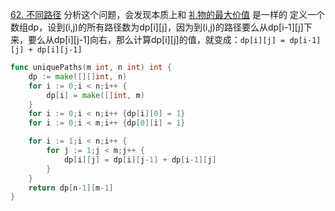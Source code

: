 [62. 不同路径](https://leetcode-cn.com/problems/unique-paths/)
分析这个问题，会发现本质上和 [礼物的最大价值](https://github.com/laijinhang/leetcode-golang/blob/master/leetcode/dp/%E7%A4%BC%E7%89%A9%E7%9A%84%E6%9C%80%E5%A4%A7%E4%BB%B7%E5%80%BC.md) 是一样的
定义一个数组dp，设到(i,j)的所有路径数为dp\[i]\[j]，因为到(i,j)的路径要么从dp\[i-1]\[j]下来，要么从dp[i]\[j-1]向右，那么计算dp\[i]\[j]的值，就变成：`dp[i][j] = dp[i-1][j] + dp[i][j-1]`

```go
func uniquePaths(m int, n int) int {
    dp := make([][]int, n)
    for i := 0;i < n;i++ {
        dp[i] = make([]int, m)
    }
    for i := 0;i < n;i++ {dp[i][0] = 1}
    for i := 0;i < m;i++ {dp[0][i] = 1}

    for i := 1;i < n;i++ {
        for j := 1;j < m;j++ {
            dp[i][j] = dp[i][j-1] + dp[i-1][j]
        }
    }
    return dp[n-1][m-1]
}
```
